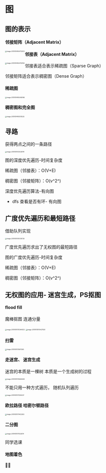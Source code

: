 # 图

## 图的表示

#### 邻接矩阵（Adjacent Matrix）



<img src="/Users/airren/Documents/JavaNote/imooc/imooc_算法与数据结构综合提升篇/img/image-20191014164712503.png" alt="image-20191014164712503" style="zoom: 33%;" align="left"/>

#### 邻接表（Adjacent Matrix）



<img src="/Users/airren/Documents/JavaNote/imooc/imooc_算法与数据结构综合提升篇/img/image-20191014164759194.png" alt="image-20191014164759194" style="zoom:33%;" align="left" />

邻接表适合表示稀疏图（Sparse Graph）

邻接矩阵适合表示稠密图（Dense Graph）

#### 稀疏图

<img src="/Users/airren/Documents/JavaNote/imooc/imooc_算法与数据结构综合提升篇/img/image-20191014165406186.png" alt="image-20191014165406186" style="zoom:33%;" />

#### 稠密图和完全图

<img src="/Users/airren/Documents/JavaNote/imooc/imooc_算法与数据结构综合提升篇/img/image-20191014165515525.png" alt="image-20191014165515525" style="zoom:33%;" />

## 寻路

获得两点之间的一条路径

<img src="/Users/airren/Documents/JavaNote/imooc/imooc_算法与数据结构综合提升篇/img/image-20191015103539741.png" alt="image-20191015103539741" style="zoom:33%;" />

图的深度优先遍历-时间复杂度

稀疏图（邻接表）：O(V+E)

稠密图（邻接矩阵）：O(v^2^)

深度优先遍历算法-有向图

- dfs 查看是否有环- 有向图

## 广度优先遍历和最短路径

借助队列实现

<img src="/Users/airren/Documents/JavaNote/imooc/imooc_算法与数据结构综合提升篇/img/image-20191015105139728.png" alt="image-20191015105139728" style="zoom:33%;" />

广度优先遍历求出了无权图的最短路径

图的广度优先遍历-时间复杂度

稀疏图（邻接表）：O(V+E)

稠密图（邻接矩阵）：O(v^2^)



## 无权图的应用- 迷宫生成，PS抠图

#### flood fill

魔棒抠图 连通分量 

<img src="/Users/airren/Documents/JavaNote/imooc/imooc_算法与数据结构综合提升篇/img/image-20191015110344923.png" alt="image-20191015110344923" style="zoom:33%;" />

<img src="/Users/airren/Documents/JavaNote/imooc/imooc_算法与数据结构综合提升篇/img/image-20191015110427920.png" alt="image-20191015110427920" style="zoom:33%;" />

#### 扫雷

<img src="/Users/airren/Documents/JavaNote/imooc/imooc_算法与数据结构综合提升篇/img/image-20191015110611365.png" alt="image-20191015110611365" style="zoom:33%;" />

#### 走迷宫、 迷宫生成

迷宫的本质是一棵树 本质是一个生成树的过程

<img src="/Users/airren/Documents/JavaNote/imooc/imooc_算法与数据结构综合提升篇/img/image-20191015110646483.png" alt="image-20191015110646483" style="zoom:33%;" />

不能只用一种方式遍历， 随机队列遍历

<img src="/Users/airren/Documents/JavaNote/imooc/imooc_算法与数据结构综合提升篇/img/image-20191015111359237.png" alt="image-20191015111359237" style="zoom:33%;" />

#### 欧拉路径 哈密尔顿路径

<img src="/Users/airren/Documents/JavaNote/imooc/imooc_算法与数据结构综合提升篇/img/image-20191015111453393.png" alt="image-20191015111453393" style="zoom:33%;" />

#### 二分图

<img src="/Users/airren/Documents/JavaNote/imooc/imooc_算法与数据结构综合提升篇/img/image-20191015111532614.png" alt="image-20191015111532614" style="zoom:33%;" />

同学选课

#### 地图着色

